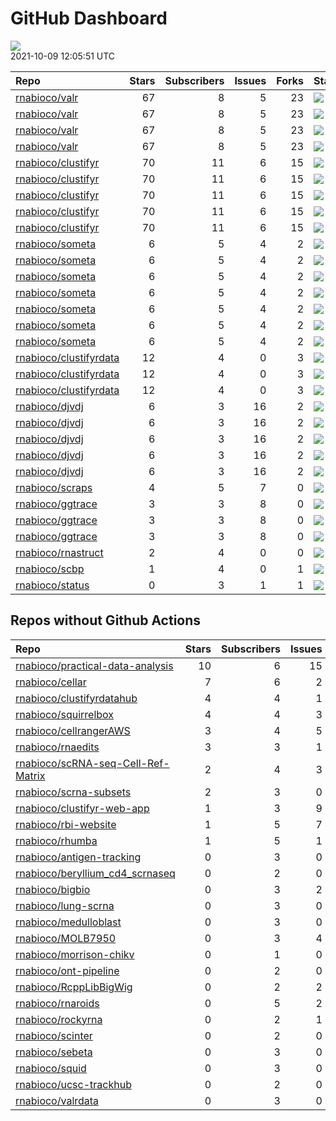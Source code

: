 GitHub Dashboard
================

![](https://github.com/rnabioco/status/workflows/Render%20Status/badge.svg)  
2021-10-09 12:05:51 UTC

| Repo                                                                | Stars | Subscribers | Issues | Forks | Status                                                                                                                                                    | Commit                                                                                                                                                                                        |
| :------------------------------------------------------------------ | ----: | ----------: | -----: | ----: | :-------------------------------------------------------------------------------------------------------------------------------------------------------- | :-------------------------------------------------------------------------------------------------------------------------------------------------------------------------------------------- |
| [rnabioco/valr](https://github.com/rnabioco/valr)                   |    67 |           8 |      5 |    23 | [![](https://github.com/rnabioco/valr/workflows/R-CMD-check/badge.svg)](https://github.com/rnabioco/valr/actions/runs/1198360018)                         | <a href="https://github.com/rnabioco/valr/commit/799dd742ebd681bced0ce03f294d55487729aeaf" title="Update URL">799dd7</a>                                                                      |
| [rnabioco/valr](https://github.com/rnabioco/valr)                   |    67 |           8 |      5 |    23 | [![](https://github.com/rnabioco/valr/workflows/pkgdown/badge.svg)](https://github.com/rnabioco/valr/actions/runs/1198360020)                             | <a href="https://github.com/rnabioco/valr/commit/799dd742ebd681bced0ce03f294d55487729aeaf" title="Update URL">799dd7</a>                                                                      |
| [rnabioco/valr](https://github.com/rnabioco/valr)                   |    67 |           8 |      5 |    23 | [![](https://github.com/rnabioco/valr/workflows/Commands/badge.svg)](https://github.com/rnabioco/valr/actions/runs/1075180860)                            | <a href="https://github.com/rnabioco/valr/commit/3d3efbd1a4fa25822f0e35e75db08e6e57f418bb" title="Merge pull request #378 from rnabioco/create_introns">3d3efb</a>                            |
| [rnabioco/valr](https://github.com/rnabioco/valr)                   |    67 |           8 |      5 |    23 | [![](https://github.com/rnabioco/valr/workflows/test-coverage/badge.svg)](https://github.com/rnabioco/valr/actions/runs/1198360021)                       | <a href="https://github.com/rnabioco/valr/commit/799dd742ebd681bced0ce03f294d55487729aeaf" title="Update URL">799dd7</a>                                                                      |
| [rnabioco/clustifyr](https://github.com/rnabioco/clustifyr)         |    70 |          11 |      6 |    15 | [![](https://github.com/rnabioco/clustifyr/workflows/R-CMD-check/badge.svg)](https://github.com/rnabioco/clustifyr/actions/runs/64597387)                 | <a href="https://github.com/rnabioco/clustifyr/commit/fde17917d935de5dd203df212e2cea49f18bf3d3" title="Install dev Rccp for tests">fde179</a>                                                 |
| [rnabioco/clustifyr](https://github.com/rnabioco/clustifyr)         |    70 |          11 |      6 |    15 | [![](https://github.com/rnabioco/clustifyr/workflows/R-CMD-check-bioc/badge.svg)](https://github.com/rnabioco/clustifyr/actions/runs/1305222533)          | <a href="https://github.com/rnabioco/clustifyr/commit/065d15de1630ea245762e7153c00a5ad3e4f17a9" title="truncated mean and trimean">065d15</a>                                                 |
| [rnabioco/clustifyr](https://github.com/rnabioco/clustifyr)         |    70 |          11 |      6 |    15 | [![](https://github.com/rnabioco/clustifyr/workflows/pkgdown/badge.svg)](https://github.com/rnabioco/clustifyr/actions/runs/1305222541)                   | <a href="https://github.com/rnabioco/clustifyr/commit/065d15de1630ea245762e7153c00a5ad3e4f17a9" title="truncated mean and trimean">065d15</a>                                                 |
| [rnabioco/clustifyr](https://github.com/rnabioco/clustifyr)         |    70 |          11 |      6 |    15 | [![](https://github.com/rnabioco/clustifyr/workflows/Commands/badge.svg)](https://github.com/rnabioco/clustifyr/actions/runs/1100502829)                  | <a href="https://github.com/rnabioco/clustifyr/commit/e8b8dd93acf7ba63d1ee91cf19deb8269c47aa69" title="v1.5.1 bump">e8b8dd</a>                                                                |
| [rnabioco/clustifyr](https://github.com/rnabioco/clustifyr)         |    70 |          11 |      6 |    15 | [![](https://github.com/rnabioco/clustifyr/workflows/test-coverage/badge.svg)](https://github.com/rnabioco/clustifyr/actions/runs/1305222535)             | <a href="https://github.com/rnabioco/clustifyr/commit/065d15de1630ea245762e7153c00a5ad3e4f17a9" title="truncated mean and trimean">065d15</a>                                                 |
| [rnabioco/someta](https://github.com/rnabioco/someta)               |     6 |           5 |      4 |     2 | [![](https://github.com/rnabioco/someta/workflows/Commands/badge.svg)](https://github.com/rnabioco/someta/actions/runs/354378709)                         | <a href="https://github.com/rnabioco/someta/commit/e50538e96f2787c8e6e6ed7fcc20cad6090e4be7" title="Re-build README.Rmd">e50538</a>                                                           |
| [rnabioco/someta](https://github.com/rnabioco/someta)               |     6 |           5 |      4 |     2 | [![](https://github.com/rnabioco/someta/workflows/test-coverage/badge.svg)](https://github.com/rnabioco/someta/actions/runs/310258486)                    | <a href="https://github.com/rnabioco/someta/commit/62ccfeb51f1e05dd728c9fed8e15d507f36c3058" title="keep trying 5">62ccfe</a>                                                                 |
| [rnabioco/someta](https://github.com/rnabioco/someta)               |     6 |           5 |      4 |     2 | [![](https://github.com/rnabioco/someta/workflows/R-CMD-check/badge.svg)](https://github.com/rnabioco/someta/actions/runs/310237240)                      | <a href="https://github.com/rnabioco/someta/commit/a9a03c526d4c3affa42a0fe164f49df78077f1ea" title="keep trying 4">a9a03c</a>                                                                 |
| [rnabioco/someta](https://github.com/rnabioco/someta)               |     6 |           5 |      4 |     2 | [![](https://github.com/rnabioco/someta/workflows/.github/workflows/check-bioc.yml/badge.svg)](https://github.com/rnabioco/someta/actions/runs/310237196) | <a href="https://github.com/rnabioco/someta/commit/a9a03c526d4c3affa42a0fe164f49df78077f1ea" title="keep trying 4">a9a03c</a>                                                                 |
| [rnabioco/someta](https://github.com/rnabioco/someta)               |     6 |           5 |      4 |     2 | [![](https://github.com/rnabioco/someta/workflows/R-CMD-check/badge.svg)](https://github.com/rnabioco/someta/actions/runs/310491939)                      | <a href="https://github.com/rnabioco/someta/commit/fc6e5b8eb37f09606f2a02de8ef61a975a5e65ec" title="Merge branch 'build_v' of https://github.com/rnabioco/scmetadata into build_v">fc6e5b</a> |
| [rnabioco/someta](https://github.com/rnabioco/someta)               |     6 |           5 |      4 |     2 | [![](https://github.com/rnabioco/someta/workflows/test/badge.svg)](https://github.com/rnabioco/someta/actions/runs/311894650)                             | <a href="https://github.com/rnabioco/someta/commit/d5f13ba07b3a51c8381c996b8cf81ba4f0de5cdc" title="Update main.yml">d5f13b</a>                                                               |
| [rnabioco/someta](https://github.com/rnabioco/someta)               |     6 |           5 |      4 |     2 | [![](https://github.com/rnabioco/someta/workflows/Query/badge.svg)](https://github.com/rnabioco/someta/actions/runs/1293333550)                           | <a href="https://github.com/rnabioco/someta/commit/c076460b63d1883f331ec99b3b79f4c4e860ab5e" title="Re-build README.Rmd">c07646</a>                                                           |
| [rnabioco/clustifyrdata](https://github.com/rnabioco/clustifyrdata) |    12 |           4 |      0 |     3 | [![](https://github.com/rnabioco/clustifyrdata/workflows/R-CMD-check/badge.svg)](https://github.com/rnabioco/clustifyrdata/actions/runs/227479781)        | <a href="https://github.com/rnabioco/clustifyrdata/commit/2b6acb2ea4891a091cdd6bec94fedb864e0e4ed9" title="website update, again">2b6acb</a>                                                  |
| [rnabioco/clustifyrdata](https://github.com/rnabioco/clustifyrdata) |    12 |           4 |      0 |     3 | [![](https://github.com/rnabioco/clustifyrdata/workflows/pkgdown/badge.svg)](https://github.com/rnabioco/clustifyrdata/actions/runs/227479783)            | <a href="https://github.com/rnabioco/clustifyrdata/commit/2b6acb2ea4891a091cdd6bec94fedb864e0e4ed9" title="website update, again">2b6acb</a>                                                  |
| [rnabioco/clustifyrdata](https://github.com/rnabioco/clustifyrdata) |    12 |           4 |      0 |     3 | [![](https://github.com/rnabioco/clustifyrdata/workflows/Commands/badge.svg)](https://github.com/rnabioco/clustifyrdata/actions/runs/1095938218)          | <a href="https://github.com/rnabioco/clustifyrdata/commit/2b6acb2ea4891a091cdd6bec94fedb864e0e4ed9" title="website update, again">2b6acb</a>                                                  |
| [rnabioco/djvdj](https://github.com/rnabioco/djvdj)                 |     6 |           3 |     16 |     2 | [![](https://github.com/rnabioco/djvdj/workflows/R-CMD-check/badge.svg)](https://github.com/rnabioco/djvdj/actions/runs/1273174878)                       | <a href="https://github.com/rnabioco/djvdj/commit/bf6e5294d6d0627b6f05448c6551f7e66b2bcd51" title="Update workflows">bf6e52</a>                                                               |
| [rnabioco/djvdj](https://github.com/rnabioco/djvdj)                 |     6 |           3 |     16 |     2 | [![](https://github.com/rnabioco/djvdj/workflows/R-CMD-check-bioc/badge.svg)](https://github.com/rnabioco/djvdj/actions/runs/1273174877)                  | <a href="https://github.com/rnabioco/djvdj/commit/bf6e5294d6d0627b6f05448c6551f7e66b2bcd51" title="Update workflows">bf6e52</a>                                                               |
| [rnabioco/djvdj](https://github.com/rnabioco/djvdj)                 |     6 |           3 |     16 |     2 | [![](https://github.com/rnabioco/djvdj/workflows/pkgdown/badge.svg)](https://github.com/rnabioco/djvdj/actions/runs/1273174875)                           | <a href="https://github.com/rnabioco/djvdj/commit/bf6e5294d6d0627b6f05448c6551f7e66b2bcd51" title="Update workflows">bf6e52</a>                                                               |
| [rnabioco/djvdj](https://github.com/rnabioco/djvdj)                 |     6 |           3 |     16 |     2 | [![](https://github.com/rnabioco/djvdj/workflows/Commands/badge.svg)](https://github.com/rnabioco/djvdj/actions/runs/1153865912)                          | <a href="https://github.com/rnabioco/djvdj/commit/eab825cf2720e7a9232bd5d4fad8873316c7c398" title="Merge pull request #71 from rnabioco/import_vdj">eab825</a>                                |
| [rnabioco/djvdj](https://github.com/rnabioco/djvdj)                 |     6 |           3 |     16 |     2 | [![](https://github.com/rnabioco/djvdj/workflows/test-coverage/badge.svg)](https://github.com/rnabioco/djvdj/actions/runs/1273174884)                     | <a href="https://github.com/rnabioco/djvdj/commit/bf6e5294d6d0627b6f05448c6551f7e66b2bcd51" title="Update workflows">bf6e52</a>                                                               |
| [rnabioco/scraps](https://github.com/rnabioco/scraps)               |     4 |           5 |      7 |     0 | [![](https://github.com/rnabioco/scraps/workflows/snakemake-run/badge.svg)](https://github.com/rnabioco/scraps/actions/runs/1296540385)                   | <a href="https://github.com/rnabioco/scraps/commit/9083af973f0b7743c8a3ce62769f92a59f75d050" title="formatting">9083af</a>                                                                    |
| [rnabioco/ggtrace](https://github.com/rnabioco/ggtrace)             |     3 |           3 |      8 |     0 | [![](https://github.com/rnabioco/ggtrace/workflows/R-CMD-check/badge.svg)](https://github.com/rnabioco/ggtrace/actions/runs/1322467544)                   | <a href="https://github.com/rnabioco/ggtrace/commit/58303a5232d3e823e3246d4d8c03437b19ae175a" title="potential group fix">58303a</a>                                                          |
| [rnabioco/ggtrace](https://github.com/rnabioco/ggtrace)             |     3 |           3 |      8 |     0 | [![](https://github.com/rnabioco/ggtrace/workflows/pkgdown/badge.svg)](https://github.com/rnabioco/ggtrace/actions/runs/1322467543)                       | <a href="https://github.com/rnabioco/ggtrace/commit/58303a5232d3e823e3246d4d8c03437b19ae175a" title="potential group fix">58303a</a>                                                          |
| [rnabioco/ggtrace](https://github.com/rnabioco/ggtrace)             |     3 |           3 |      8 |     0 | [![](https://github.com/rnabioco/ggtrace/workflows/test-coverage/badge.svg)](https://github.com/rnabioco/ggtrace/actions/runs/1322467545)                 | <a href="https://github.com/rnabioco/ggtrace/commit/58303a5232d3e823e3246d4d8c03437b19ae175a" title="potential group fix">58303a</a>                                                          |
| [rnabioco/rnastruct](https://github.com/rnabioco/rnastruct)         |     2 |           4 |      0 |     0 | [![](https://github.com/rnabioco/rnastruct/workflows/github-actions/badge.svg)](https://github.com/rnabioco/rnastruct/actions/runs/845483933)             | <a href="https://github.com/rnabioco/rnastruct/commit/e673a35b147d227c50ee4bba64de0f8e0dbcc132" title="Rename README.d to README.md">e673a3</a>                                               |
| [rnabioco/scbp](https://github.com/rnabioco/scbp)                   |     1 |           4 |      0 |     1 | [![](https://github.com/rnabioco/scbp/workflows/R-CMD-check/badge.svg)](https://github.com/rnabioco/scbp/actions/runs/1124780164)                         | <a href="https://github.com/rnabioco/scbp/commit/1ef22c1e1f2d5b5f3fbf459a8ac6307c2bd50a8a" title="add summary boxplot">1ef22c</a>                                                             |
| [rnabioco/status](https://github.com/rnabioco/status)               |     0 |           3 |      1 |     1 | [![](https://github.com/rnabioco/status/workflows/Render%20Status/badge.svg)](https://github.com/rnabioco/status/actions/runs/1323461860)                 | <a href="https://github.com/rnabioco/status/commit/260f6921197387715c3f60c700df51df023d3033" title="[status] 2021-10-08 12:06:48 UTC">260f69</a>                                              |

## Repos without Github Actions

| Repo                                                                                        | Stars | Subscribers | Issues | Forks |
| :------------------------------------------------------------------------------------------ | ----: | ----------: | -----: | ----: |
| [rnabioco/practical-data-analysis](https://github.com/rnabioco/practical-data-analysis)     |    10 |           6 |     15 |     8 |
| [rnabioco/cellar](https://github.com/rnabioco/cellar)                                       |     7 |           6 |      2 |     1 |
| [rnabioco/clustifyrdatahub](https://github.com/rnabioco/clustifyrdatahub)                   |     4 |           4 |      1 |     1 |
| [rnabioco/squirrelbox](https://github.com/rnabioco/squirrelbox)                             |     4 |           4 |      3 |     2 |
| [rnabioco/cellrangerAWS](https://github.com/rnabioco/cellrangerAWS)                         |     3 |           4 |      5 |     1 |
| [rnabioco/rnaedits](https://github.com/rnabioco/rnaedits)                                   |     3 |           3 |      1 |     0 |
| [rnabioco/scRNA-seq-Cell-Ref-Matrix](https://github.com/rnabioco/scRNA-seq-Cell-Ref-Matrix) |     2 |           4 |      3 |     0 |
| [rnabioco/scrna-subsets](https://github.com/rnabioco/scrna-subsets)                         |     2 |           3 |      0 |     2 |
| [rnabioco/clustifyr-web-app](https://github.com/rnabioco/clustifyr-web-app)                 |     1 |           3 |      9 |     2 |
| [rnabioco/rbi-website](https://github.com/rnabioco/rbi-website)                             |     1 |           5 |      7 |     0 |
| [rnabioco/rhumba](https://github.com/rnabioco/rhumba)                                       |     1 |           5 |      1 |     2 |
| [rnabioco/antigen-tracking](https://github.com/rnabioco/antigen-tracking)                   |     0 |           3 |      0 |     2 |
| [rnabioco/beryllium\_cd4\_scrnaseq](https://github.com/rnabioco/beryllium_cd4_scrnaseq)     |     0 |           2 |      0 |     0 |
| [rnabioco/bigbio](https://github.com/rnabioco/bigbio)                                       |     0 |           3 |      2 |     0 |
| [rnabioco/lung-scrna](https://github.com/rnabioco/lung-scrna)                               |     0 |           3 |      0 |     1 |
| [rnabioco/medulloblast](https://github.com/rnabioco/medulloblast)                           |     0 |           3 |      0 |     1 |
| [rnabioco/MOLB7950](https://github.com/rnabioco/MOLB7950)                                   |     0 |           3 |      4 |     0 |
| [rnabioco/morrison-chikv](https://github.com/rnabioco/morrison-chikv)                       |     0 |           1 |      0 |     0 |
| [rnabioco/ont-pipeline](https://github.com/rnabioco/ont-pipeline)                           |     0 |           2 |      0 |     1 |
| [rnabioco/RcppLibBigWig](https://github.com/rnabioco/RcppLibBigWig)                         |     0 |           2 |      2 |     0 |
| [rnabioco/rnaroids](https://github.com/rnabioco/rnaroids)                                   |     0 |           5 |      2 |     1 |
| [rnabioco/rockyrna](https://github.com/rnabioco/rockyrna)                                   |     0 |           2 |      1 |     0 |
| [rnabioco/scinter](https://github.com/rnabioco/scinter)                                     |     0 |           2 |      0 |     0 |
| [rnabioco/sebeta](https://github.com/rnabioco/sebeta)                                       |     0 |           3 |      0 |     0 |
| [rnabioco/squid](https://github.com/rnabioco/squid)                                         |     0 |           3 |      0 |     1 |
| [rnabioco/ucsc-trackhub](https://github.com/rnabioco/ucsc-trackhub)                         |     0 |           2 |      0 |     0 |
| [rnabioco/valrdata](https://github.com/rnabioco/valrdata)                                   |     0 |           3 |      0 |     0 |
